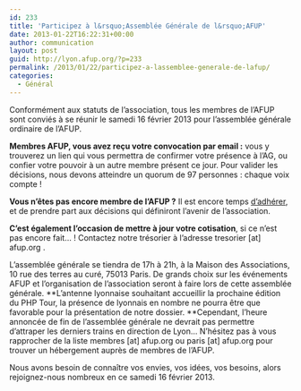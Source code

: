 ```yaml
---
id: 233
title: 'Participez à l&rsquo;Assemblée Générale de l&rsquo;AFUP'
date: 2013-01-22T16:22:31+00:00
author: communication
layout: post
guid: http://lyon.afup.org/?p=233
permalink: /2013/01/22/participez-a-lassemblee-generale-de-lafup/
categories:
  - Général
---
```

Conformément aux statuts de l&rsquo;association, tous les membres de l&rsquo;AFUP sont conviés à se réunir le samedi 16 février 2013 pour l&rsquo;assemblée générale ordinaire de l&rsquo;AFUP.

**Membres AFUP, vous avez reçu votre convocation par email :** vous y trouverez un lien qui vous permettra de confirmer votre présence à l&rsquo;AG, ou confier votre pouvoir à un autre membre présent ce jour. Pour valider les décisions, nous devons atteindre un quorum de 97 personnes : chaque voix compte !

**Vous n&rsquo;êtes pas encore membre de l&rsquo;AFUP ?** Il est encore temps [d&rsquo;adhérer](http://afup.org/pages/site/?route=vie-associative/56/devenir-membre), et de prendre part aux décisions qui définiront l&rsquo;avenir de l&rsquo;association.

**C&rsquo;est également l&rsquo;occasion de mettre à jour votre cotisation**, si ce n&rsquo;est pas encore fait&#8230; ! Contactez notre trésorier à l&rsquo;adresse tresorier [at] afup.org .

L&rsquo;assemblée générale se tiendra de 17h à 21h, à la Maison des Associations, 10 rue des terres au curé, 75013 Paris. De grands choix sur les événements AFUP et l&rsquo;organisation de l&rsquo;association seront à faire lors de cette assemblée générale. **L&rsquo;antenne lyonnaise souhaitant accueillir la prochaine édition du PHP Tour, la présence de lyonnais en nombre ne pourra être que favorable pour la présentation de notre dossier. **Cependant, l&rsquo;heure annoncée de fin de l&rsquo;assemblée générale ne devrait pas permettre d&rsquo;attraper les derniers trains en direction de Lyon&#8230; N&rsquo;hésitez pas à vous rapprocher de la liste membres [at] afup.org ou paris [at] afup.org pour trouver un hébergement auprès de membres de l&rsquo;AFUP.

Nous avons besoin de connaître vos envies, vos idées, vos besoins, alors rejoignez-nous nombreux en ce samedi 16 février 2013.